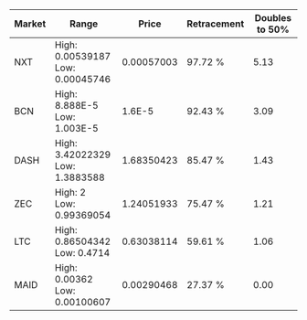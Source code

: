 | Market | Range | Price| Retracement | Doubles to 50% |
| --- | --- | --- | --- | --- |
| NXT | High: 0.00539187<br />Low: 0.00045746 | 0.00057003 | 97.72 % | 5.13 |
| BCN | High: 8.888E-5<br />Low: 1.003E-5 | 1.6E-5 | 92.43 % | 3.09 |
| DASH | High: 3.42022329<br />Low: 1.3883588 | 1.68350423 | 85.47 % | 1.43 |
| ZEC | High: 2<br />Low: 0.99369054 | 1.24051933 | 75.47 % | 1.21 |
| LTC | High: 0.86504342<br />Low: 0.4714 | 0.63038114 | 59.61 % | 1.06 |
| MAID | High: 0.00362<br />Low: 0.00100607 | 0.00290468 | 27.37 % | 0.00 |
